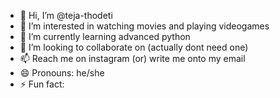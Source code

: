 - 👋 Hi, I’m @teja-thodeti
- 👀 I’m interested in watching movies and playing videogames
- 🌱 I’m currently learning advanced python 
- 💞️ I’m looking to collaborate on (actually dont need one)
- 📫 Reach me on instagram (or) write me onto my email
- 😄 Pronouns: he/she
- ⚡ Fun fact: 

<!---
teja-thodeti/teja-thodeti is a ✨ special ✨ repository because its `README.md` (this file) appears on your GitHub profile.
You can click the Preview link to take a look at your changes.
--->
